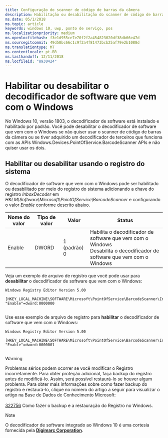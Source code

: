 ```yaml
---
title: Configuração do scanner de código de barras da câmera
description: Habilitação ou desabilitação do scanner de código de barras da câmera
ms.date: 05/1/2018
ms.topic: article
keywords: windows 10, uwp, ponto de serviço, pos
ms.localizationpriority: medium
ms.openlocfilehash: f3e1d955ce7e70f2f2a454823020df38db66e47d
ms.sourcegitcommit: 49d58bc66c1c9f2a4f81473bcb25af79e2b1088d
ms.translationtype: MT
ms.contentlocale: pt-BR
ms.lasthandoff: 12/11/2018
ms.locfileid: "8930424"
---
```

# <a name="enable-or-disable-the-software-decoder-that-ships-with-windows"></a>Habilitar ou desabilitar o decodificador de software que vem com o Windows
No Windows 10, versão 1803, o decodificador de software está instalado e habilitado por padrão.  Você pode desabilitar o decodificador de software que vem com o Windows se não quiser usar o scanner de código de barras da câmera ou se tiver adquirido um decodificador de terceiros que funciona com as APIs Windows.Devices.PointOfService.BarcodeScanner APIs e não quiser usar os dois.

## <a name="enable-or-disable-using-the-system-registry"></a>Habilitar ou desabilitar usando o registro do sistema
O decodificador de software que vem com o Windows pode ser habilitado ou desabilitado por meio do registro do sistema adicionando a chave do registro *InboxDecoder* em *HKLM\Software\Microsoft\PointOfService\BarcodeScanner* e configurando o valor *Enable* conforme descrito abaixo.

| Nome do valor  | Tipo de valor | Valor | Status |
| ----------- | --------- | -------|--------|
| Enable      | DWORD     | 1 (padrão)<br/>0 |  Habilita o decodificador de software que vem com o Windows <br/> Desabilita o decodificador de software que vem com o Windows |


Veja um exemplo de arquivo de registro que você pode usar para **desabilitar** o decodificador de software que vem com o Windows:

```
Windows Registry Editor Version 5.00

[HKEY_LOCAL_MACHINE\SOFTWARE\Microsoft\PointOfService\BarcodeScanner\InboxDecoder]
"Enable"=dword:0000000


```  
    
Use esse exemplo de arquivo de registro para **habilitar** o decodificador de software que vem com o Windows:

```
Windows Registry Editor Version 5.00

[HKEY_LOCAL_MACHINE\SOFTWARE\Microsoft\PointOfService\BarcodeScanner\InboxDecoder]
"Enable"=dword:0000001


```  

> [!Warning] 
> Problemas sérios podem ocorrer se você modificar o Registro incorretamente.  Para obter proteção adicional, faça backup do registro antes de modificá-lo.  Assim, será possível restaurá-lo se houver algum problema.  Para obter mais informações sobre como fazer backup do registro e restaurá-lo, clique no número do artigo a seguir para visualizar o artigo na Base de Dados de Conhecimento Microsoft: <br/><br/> [322756](http://support.microsoft.com/kb/322756) Como fazer o backup e a restauração do Registro no Windows.

> [!NOTE]
> O decodificador de software integrado ao Windows 10 é uma cortesia fornecida pela  [**Digimarc Corporation**](https://www.digimarc.com/).

